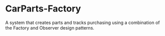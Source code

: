 # CarParts-Factory
A system that creates parts and tracks purchasing using a combination of the Factory and Observer design patterns.
